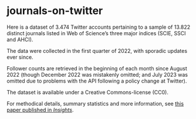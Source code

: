 # journals-on-twitter

Here is a dataset of 3.474 Twitter accounts pertaining to a sample of 13.822 distinct journals listed in Web of Science’s three major indices (SCIE, SSCI and AHCI).

The data were collected in the first quarter of 2022, with sporadic updates ever since.

Follower counts are retrieved in the beginning of each month since August 2022 (though December 2022 was mistakenly omitted; and July 2023 was omitted due to problems with the API following a policy change at Twitter).

The dataset is available under a Creative Commons-license (CC0).

For methodical details, summary statistics and more information, see [this paper published in *Insights*](http://doi.org/10.1629/uksg.593).

